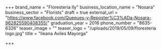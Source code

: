 +++
brand_name = "Floresteria Ily"
business_location_name = "Nosara"
business_sector = "Florists"
draft = true
external_url = "https://www.facebook.com/Queques-y-Reposter%C3%ADa-Nosara-962825590408355/"
graduation_year = 2016
phone_number = "8635-6326"
teaser_image = ""
teaser_logo = "/uploads/2019/05/09/floresteria logo.jpg"
title = "Ileana Aviles Mayorga"

+++
